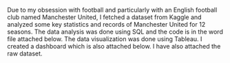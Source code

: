 Due to my obsession with football and particularly with an English football club named Manchester United, I fetched a dataset from Kaggle and analyzed some key statistics and records of Manchester United for 12 seasons.
The data analysis was done using SQL and the code is in the word file attached below. The data visualization was done using Tableau. I created a dashboard which is also attached below. I have also attached the raw dataset.
